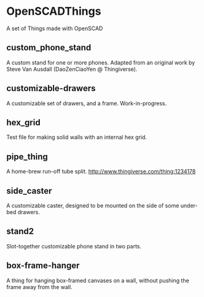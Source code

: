 # OpenSCADThings

A set of Things made with OpenSCAD

## custom_phone_stand

A custom stand for one or more phones. Adapted from an original work by Steve Van Ausdall (DaoZenCiaoYen @ Thingiverse).

## customizable-drawers

A customizable set of drawers, and a frame. Work-in-progress.

## hex_grid

Test file for making solid walls with an internal hex grid.

## pipe_thing

A home-brew run-off tube split. http://www.thingiverse.com/thing:1234178

## side_caster

A customizable caster, designed to be mounted on the side of some under-bed drawers.

## stand2

Slot-together customizable phone stand in two parts.

## box-frame-hanger

A thing for hanging box-framed canvases on a wall, without pushing the frame away from the wall.

